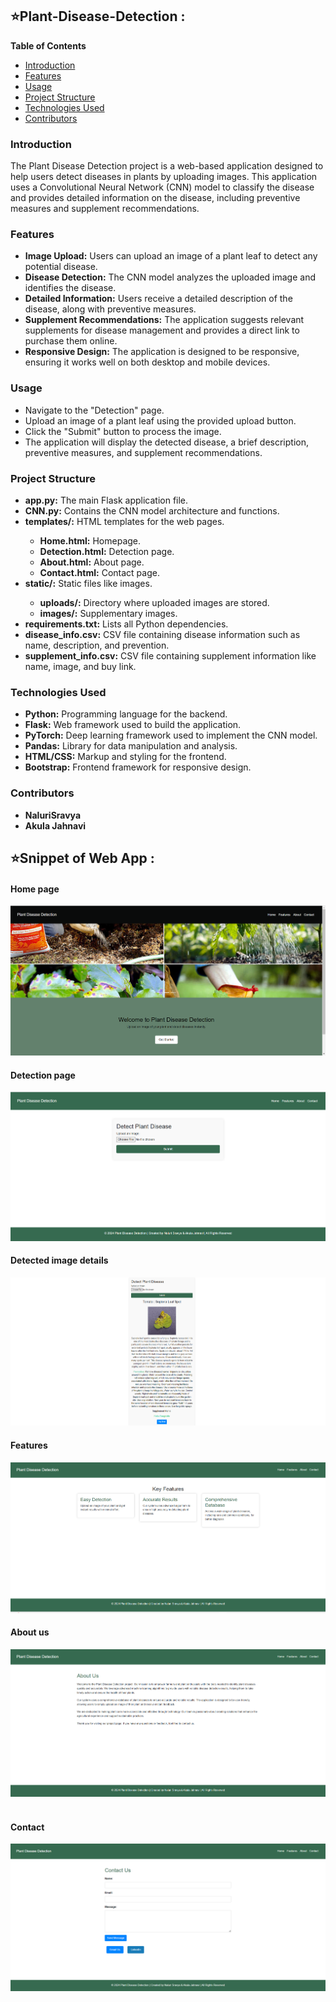 <h2>⭐Plant-Disease-Detection :</h2>

<p><strong>Table of Contents</strong></p>
<ul>
    <li><a href="#introduction">Introduction</a></li>
    <li><a href="#features">Features</a></li>
    <li><a href="#usage">Usage</a></li>
    <li><a href="#project-structure">Project Structure</a></li>
    <li><a href="#technologies-used">Technologies Used</a></li>
    <li><a href="#contributors">Contributors</a></li>
</ul>

<h3 id="introduction"><strong>Introduction</strong></h3>
<p>The Plant Disease Detection project is a web-based application designed to help users detect diseases in plants by uploading images. This application uses a Convolutional Neural Network (CNN) model to classify the disease and provides detailed information on the disease, including preventive measures and supplement recommendations.</p>

<h3 id="features"><strong>Features</strong></h3>
<ul>
    <li><strong>Image Upload:</strong> Users can upload an image of a plant leaf to detect any potential disease.</li>
    <li><strong>Disease Detection:</strong> The CNN model analyzes the uploaded image and identifies the disease.</li>
    <li><strong>Detailed Information:</strong> Users receive a detailed description of the disease, along with preventive measures.</li>
    <li><strong>Supplement Recommendations:</strong> The application suggests relevant supplements for disease management and provides a direct link to purchase them online.</li>
    <li><strong>Responsive Design:</strong> The application is designed to be responsive, ensuring it works well on both desktop and mobile devices.</li>
</ul>



<h3 id="usage"><strong>Usage</strong></h3>
<ul>
    <li>Navigate to the "Detection" page.</li>
    <li>Upload an image of a plant leaf using the provided upload button.</li>
    <li>Click the "Submit" button to process the image.</li>
    <li>The application will display the detected disease, a brief description, preventive measures, and supplement recommendations.</li>
</ul>

<h3 id="project-structure"><strong>Project Structure</strong></h3>
<ul>
    <li><strong>app.py:</strong> The main Flask application file.</li>
    <li><strong>CNN.py:</strong> Contains the CNN model architecture and functions.</li>
    <li><strong>templates/:</strong> HTML templates for the web pages.</li>
    <ul>
        <li><strong>Home.html:</strong> Homepage.</li>
        <li><strong>Detection.html:</strong> Detection page.</li>
        <li><strong>About.html:</strong> About page.</li>
        <li><strong>Contact.html:</strong> Contact page.</li>
    </ul>
    <li><strong>static/:</strong> Static files like images.</li>
    <ul>
        <li><strong>uploads/:</strong> Directory where uploaded images are stored.</li>
        <li><strong>images/:</strong> Supplementary images.</li>
    </ul>
    <li><strong>requirements.txt:</strong> Lists all Python dependencies.</li>
    <li><strong>disease_info.csv:</strong> CSV file containing disease information such as name, description, and prevention.</li>
    <li><strong>supplement_info.csv:</strong> CSV file containing supplement information like name, image, and buy link.</li>
</ul>

<h3 id="technologies-used"><strong>Technologies Used</strong></h3>
<ul>
    <li><strong>Python:</strong> Programming language for the backend.</li>
    <li><strong>Flask:</strong> Web framework used to build the application.</li>
    <li><strong>PyTorch:</strong> Deep learning framework used to implement the CNN model.</li>
    <li><strong>Pandas:</strong> Library for data manipulation and analysis.</li>
    <li><strong>HTML/CSS:</strong> Markup and styling for the frontend.</li>
    <li><strong>Bootstrap:</strong> Frontend framework for responsive design.</li>
</ul>

<h3 id="contributors"><strong>Contributors</strong></h3>
<ul>
    <li><strong>NaluriSravya</strong></li>
    <li><strong>Akula Jahnavi</strong></li>
</ul>

<h2>⭐Snippet of Web App :</h2>
<h4>Home page</h4>
<img src="demo/1.png" alt="Home Page"><br>

<h4>Detection page</h4>
<img src="demo/2.png" alt="Detection Page"><br>

<h4>Detected image details</h4>
<img src="demo/3.png" alt="Detected Image Details"><br>

<h4>Features</h4>
<img src="demo/4.png" alt="Features Page"><br>

<h4>About us</h4>
<img src="demo/5.png" alt="About Us Page"><br><br>

<h4>Contact</h4>
<img src="demo/6.png" alt="Contact Page"><br><br>
